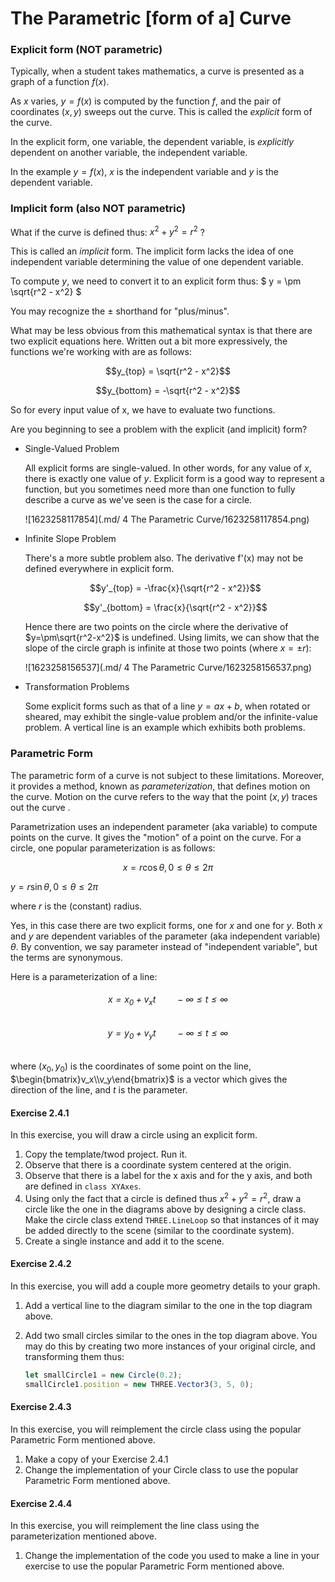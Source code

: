# The Parametric [form of a] Curve

### Explicit form (NOT parametric)

Typically, when a student takes mathematics, a curve is presented as a graph of a function $f(x)$.

As $x$ varies, $y = f(x)$ is computed by the function $f$, and the pair of coordinates $(x, y)$ sweeps out the curve. This is called the *explicit* form of the curve.

In the explicit form, one variable, the dependent variable, is *explicitly* dependent on another variable, the independent variable.

In the example $y = f(x)$,  $x$ is the independent variable and $y$ is the dependent variable.

### Implicit form (also NOT parametric)

What if the curve is defined thus: $x^2 + y^2 = r^2$ ?

This is called an *implicit* form.  The implicit form lacks the idea of one independent variable determining the value of one dependent variable. 

To compute $y$, we need to convert it to an explicit form thus: $ y = \pm \sqrt{r^2 - x^2} $

You may recognize the $\pm$ shorthand for "plus/minus".

What may be less obvious from this mathematical syntax is that there are two explicit equations here.  Written out a bit more expressively, the functions we're working with are as follows:

$$y_{top} = \sqrt{r^2 - x^2}$$

$$y_{bottom} = -\sqrt{r^2 - x^2}$$

So for every input value of x, we have to evaluate two functions.



Are you beginning to see a problem with the explicit (and implicit) form? 

* Single-Valued Problem

  All explicit forms are single-valued.  In other words, for any value of $x$, there is exactly one value of $y$. Explicit form is a good way to represent a function, but you sometimes need more than one function to fully describe a curve as we've seen is the case for a circle.

  ![1623258117854](.md/ 4 The Parametric Curve/1623258117854.png)

* Infinite Slope Problem

  There's a more subtle problem also. The derivative f'(x) may not be defined everywhere in explicit form. 

  $$y'_{top} = -\frac{x}{\sqrt{r^2 - x^2}}$$

  $$y'_{bottom} = \frac{x}{\sqrt{r^2 - x^2}}$$

  Hence there are two points on the circle where the derivative of $y=\pm\sqrt{r^2-x^2}$ is undefined. Using limits, we can show that the slope of the circle graph is infinite at those two points (where $x = \pm r$):

  ![1623258156537](.md/ 4 The Parametric Curve/1623258156537.png)

* Transformation Problems

  Some explicit forms such as that of a line $y = ax + b$, when rotated or sheared, may exhibit the single-value problem and/or the infinite-value problem.  A vertical line is an example which exhibits both problems.



### Parametric Form

The parametric form of a curve is not subject to these limitations. Moreover, it provides a method, known as *parameterization*, that defines motion on the curve. Motion on the curve refers to the way that the point $(x, y)$ traces out the curve .

Parametrization uses an independent parameter (aka variable) to compute points on the curve.  It gives the "motion" of a point on the curve.  For a circle, one popular parameterization is as follows:

$$x = r \cos \theta, 0 \le \theta \le 2\pi$$

$y = r \sin \theta, 0 \le \theta \le 2\pi$

where $r$ is the (constant) radius.

Yes, in this case there are two explicit forms, one for $x$ and one for $y$.  Both $x$ and $y$ are dependent variables of the parameter (aka independent variable) $\theta$.  By convention, we say parameter instead of "independent variable", but the terms are synonymous.



Here is a parameterization of a line:

###### $$x = x_0 + v_xt\ \ \ \ \ \ \ \ -\infty \le t \le \infty$$

###### $$y = y_0 + v_yt\ \ \ \ \ \ \ \ -\infty \le t \le \infty$$

where $(x_0, y_0)$ is the coordinates of some point on the line, $\begin{bmatrix}v_x\\v_y\end{bmatrix}$ is a vector which gives the direction of the line, and $t$ is the parameter.



#### 

#### Exercise 2.4.1

In this exercise, you will draw a circle using an explicit form. 

1. Copy the template/twod project. Run it.
2. Observe that there is a coordinate system centered at the origin.
3. Observe that there is a label for the x axis and for the y axis, and both are defined in `class XYAxes`.
4. Using only the fact that a circle is defined thus $x^2 + y^2 = r^2$, draw a circle like the one in the diagrams above by designing a circle class.  Make the circle class extend `THREE.LineLoop` so that instances of it may be added directly to the scene (similar to the coordinate system).
5. Create a single instance and add it to the scene.



#### Exercise 2.4.2

In this exercise, you will add a couple more geometry details to your graph.

1. Add a vertical line to the diagram similar to the one in the top diagram above.
1. Add two small circles similar to the ones in the top diagram above.  You may do this by creating two more instances of your original circle, and transforming them thus:

   ```javascript
   let smallCircle1 = new Circle(0.2);
   smallCircle1.position = new THREE.Vector3(3, 5, 0);
   ```


#### Exercise 2.4.3

In this exercise, you will reimplement the circle class using the popular Parametric Form mentioned above. 

1. Make a copy of your Exercise 2.4.1
1. Change the implementation of your Circle class to use the popular Parametric Form mentioned above. 


#### Exercise 2.4.4

In this exercise, you will reimplement the line class using the parameterization mentioned above.

1. Change the implementation of the code you used to make a line in your exercise to use the popular Parametric Form mentioned above. 
